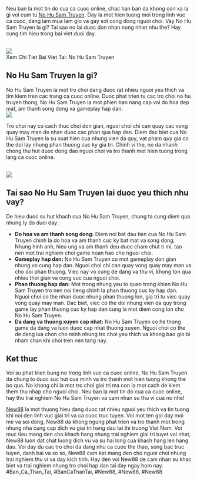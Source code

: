 <p>Neu ban la mot tin do cua ca cuoc online, chac han ban da khong con xa la gi voi cum tu <a href="https://new88n.net/no-hu-sam-truyen/">No Hu Sam Truyen</a>. Day la mot hien tuong moi trong linh vuc ca cuoc, dang lam mua lam gio va gay sot cong dong nguoi choi. Vay No Hu Sam Truyen la gi? Tai sao no lai duoc don nhan nong nhiet nhu the? Hay cung tim hieu trong bai viet duoi day.</p><br><img src="https://new88n.net/wp-content/uploads/2025/04/Cach-choi-no-hu-sam-truyen.png"></br>
Xem Chi Tiet Bai Viet Tai: No Hu Sam Truyen<h2>No Hu Sam Truyen la gi?</h2><p>No Hu Sam Truyen la mot tro choi dang duoc rat nhieu nguoi yeu thich va tim kiem tren cac trang ca cuoc online. Duoc phat trien tu cac tro choi no hu truyen thong, No Hu Sam Truyen la mot phien ban nang cap voi do hoa dep mat, am thanh song dong va gameplay hap dan.<br><img src="https://new88n.net/wp-content/uploads/2025/04/Cac-tinh-nang-dac-biet-trong-no-hu-sam-truyen.png"></br><p>Tro choi nay co cach thuc choi don gian, nguoi choi chi can quay cac vong quay may man de nhan duoc cac phan qua hap dan. Diem dac biet cua No Hu Sam Truyen la su xuat hien cua nhung vien da quy, vat pham quy gia co the doi lay nhung phan thuong cuc ky gia tri. Chinh vi the, no da nhanh chong thu hut duoc dong dao nguoi choi va tro thanh mot hien tuong trong lang ca cuoc online.</p><br><img src="https://new88n.net/wp-content/uploads/2025/04/Cac-tinh-nang-dac-biet-trong-no-hu-sam-truyen.png"></br><h2>Tai sao No Hu Sam Truyen lai duoc yeu thich nhu vay?</h2><p>De hieu duoc su hut khach cua No Hu Sam Truyen, chung ta cung diem qua nhung ly do duoi day:<ul>
<li><strong>Do hoa va am thanh song dong:</strong> Diem noi bat dau tien cua No Hu Sam Truyen chinh la do hoa va am thanh cuc ky bat mat va song dong. Nhung hinh anh, hieu ung va am thanh deu duoc cham chut ti mi, tao nen mot trai nghiem choi game hoan hao cho nguoi choi.</li>
<li><strong>Gameplay hap dan:</strong> No Hu Sam Truyen co mot gameplay don gian nhung vo cung hap dan. Nguoi choi chi can quay vong quay may man va cho doi phan thuong. Viec nay vo cung de dang va thu vi, khong ton qua nhieu thoi gian va cong suc cua nguoi choi.</li>
<li><strong>Phan thuong hap dan:</strong> Mot trong nhung yeu to quan trong khien No Hu Sam Truyen tro nen noi tieng chinh la phan thuong cuc ky hap dan. Nguoi choi co the nhan duoc nhung phan thuong lon, gia tri tu viec quay vong quay may man. Dac biet, viec co the doi nhung vien da quy trong game lay phan thuong cuc ky hap dan cung la mot diem cong lon cho No Hu Sam Truyen.</li>
<li><strong>Da dang va thuong xuyen cap nhat:</strong> No Hu Sam Truyen co he thong game da dang va luon duoc cap nhat thuong xuyen. Nguoi choi co the de dang lua chon cho minh nhung tro choi yeu thich va khong bao gio bi nham chan khi choi tren nen tang nay.</li>
</ul><h2>Ket thuc</h2><p>Voi su phat trien bung no trong linh vuc ca cuoc online, No Hu Sam Truyen da chung to duoc suc hut cua minh va tro thanh mot hien tuong khong the bo qua. No khong chi la mot tro choi giai tri ma con la mot cach de kiem them thu nhap cho nguoi choi. Neu ban la mot tin do cua ca cuoc online, hay thu trai nghiem No Hu Sam Truyen va cam nhan su thu vi cua no nhe!</p><p><a href="https://new88n.net/">New88</a> la mot thuong hieu dang duoc rat nhieu nguoi yeu thich va tin tuong khi noi den linh vuc giai tri va ca cuoc truc tuyen. Voi mot ten goi day moi me va soi dong, New88 da khong ngung phat trien va tro thanh mot trong nhung nha cung cap dich vu giai tri hang dau tai thi truong Viet Nam. Voi muc tieu mang den cho khach hang nhung trai nghiem giai tri tuyet voi nhat, New88 luon dat chat luong dich vu va su hai long cua khach hang len hang dau. Voi day du cac tro choi da dang nhu ca cuoc the thao, song bac truc tuyen, danh bai va xo so, New88 cam ket mang den cho nguoi choi nhung trai nghiem thu vi va day kich tinh. Hay den voi New88 de cam nhan su khac biet va trai nghiem nhung tro choi hap dan tai day ngay hom nay.
#Ban_Ca_Than_Tai, #BanCaThanTai, #New88, #New88, #New88
